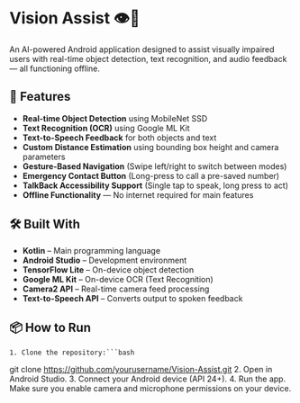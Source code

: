 # Vision Assist 👁️📱
An AI-powered Android application designed to assist visually impaired users with real-time object detection, text recognition, and audio feedback — all functioning offline.

## 🌟 Features

- **Real-time Object Detection** using MobileNet SSD
- **Text Recognition (OCR)** using Google ML Kit
- **Text-to-Speech Feedback** for both objects and text
- **Custom Distance Estimation** using bounding box height and camera parameters
- **Gesture-Based Navigation** (Swipe left/right to switch between modes)
- **Emergency Contact Button** (Long-press to call a pre-saved number)
- **TalkBack Accessibility Support** (Single tap to speak, long press to act)
- **Offline Functionality** — No internet required for main features

## 🛠️ Built With

- **Kotlin** – Main programming language
- **Android Studio** – Development environment
- **TensorFlow Lite** – On-device object detection
- **Google ML Kit** – On-device OCR (Text Recognition)
- **Camera2 API** – Real-time camera feed processing
- **Text-to-Speech API** – Converts output to spoken feedback


## 📦 How to Run

	1. Clone the repository:```bash
   git clone https://github.com/yourusername/Vision-Assist.git
	2.	Open in Android Studio.
	3.	Connect your Android device (API 24+).
	4.	Run the app.
 Make sure you enable camera and microphone permissions on your device.
